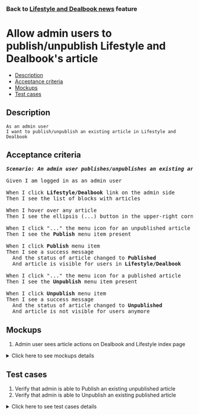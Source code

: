 ### Back to [Lifestyle and Dealbook news](../../) feature

# Allow admin users to publish/unpublish Lifestyle and Dealbook's article

- [Description](#description)
- [Acceptance criteria](#acceptance-criteria)
- [Mockups](#mockups)
- [Test cases](#test-cases)

## Description

    As an admin user
    I want to publish/unpublish an existing article in Lifestyle and Dealbook

## Acceptance criteria

<pre>
<b><i>Scenario: An admin user publishes/unpublishes an existing article</i></b>

Given I am logged in as an admin user

When I click <b>Lifestyle/Dealbook</b> link on the admin side
Then I see the list of blocks with articles

When I hover over any article
Then I see the ellipsis (...) button in the upper-right corner

When I click "..." the menu icon for an unpublished article
Then I see the <b>Publish</b> menu item present

When I click <b>Publish</b> menu item
Then I see a success message
  And the status of article changed to <b>Published</b>
  And article is visible for users in <b>Lifestyle/Dealbook</b>

When I click "..." the menu icon for a published article
Then I see the <b>Unpublish</b> menu item present

When I click <b>Unpublish</b> menu item
Then I see a success message
  And the status of article changed to <b>Unpublished</b>
  And article is not visible for users anymore
</pre>

## Mockups

1. Admin user sees article actions on Dealbook and Lifestyle index page

<details>
  <summary>Click here to see mockups details</summary>

**1. Admin user sees article actions on Dealbook and Lifestyle index page:**

![Admin user sees article actions on Dealbook and Lifestyle index page](/products/sport_news_portal/web_application_features/lifestyle_sidebar_block/images/article_actions_index_page.png)

</details>

## Test cases

1. Verify that admin is able to Publish an existing unpublished article
2. Verify that admin is able to Unpublish an existing published article

<details>
  <summary>Click here to see test cases details</summary>

### **#1. Verify that admin is able to Publish an existing unpublished article**

|Preconditions|Steps|Expected result
--------------|-----|----------
|- Log in by admin account</br>- Go to <b>Lifestyle/Dealbook</b></br>- There is an unpublished article|1) Hover over an unpublished article</br>2) Click "..." button -> <b>Publish</b> menu item|2) A success message appears and the users can see the article|

### **#2. Verify that admin is able to Unpublish an existing published article**

|Preconditions|Steps|Expected result
--------------|-----|----------
|- Log in by admin account</br>- Go to <b>Lifestyle/Dealbook</b></br>- There is a published article|1) Hover over a published article</br>2) Click "..." button -> <b>Unpublish</b> menu item|2) A success message appears and the users do not see the article|
</details>
